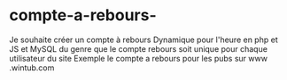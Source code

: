 # compte-a-rebours-
Je souhaite créer un compte à rebours Dynamique pour l'heure en php et JS et MySQL du genre que le compte rebours soit unique pour chaque utilisateur du site
Exemple le compte a rebours pour les pubs sur www
.wintub.com
